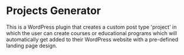 # Projects Generator

This is a WordPress plugin that creates a custom post type 'project' in which the user
can create courses or educational programs which will automatically get added to their
WordPress website with a pre-defined landing page design.